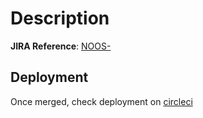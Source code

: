 # Description

<!--- Add JIRA reference here -->
**JIRA Reference**: [NOOS-<num>](https://noosenergy.atlassian.net/browse/NOOS-<num>)

## Deployment

Once merged, check deployment on [circleci](https://app.circleci.com/pipelines/github/noosenergy/noos-circleci-orb)
